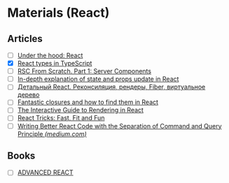 # Materials (React)

## Articles

- [ ] [Under the hood: React](https://bogdan-lyashenko.github.io/Under-the-hood-ReactJS)
- [x] [React types in TypeScript](https://jser.dev/2023-05-31-react-types-in-typescript/)
- [ ] [RSC From Scratch. Part 1: Server Components](https://github.com/reactwg/server-components/discussions/5)
- [ ] [In-depth explanation of state and props update in React](https://angularindepth.com/posts/1009/in-depth-explanation-of-state-and-props-update-in-react)
- [ ] [Детальный React. Реконсиляция, рендеры, Fiber, виртуальное дерево](https://habr.com/ru/articles/786102)
- [ ] [Fantastic closures and how to find them in React](https://www.developerway.com/posts/fantastic-closures)
- [ ] [The Interactive Guide to Rendering in React](https://ui.dev/why-react-renders)
- [ ] [React Tricks: Fast, Fit and Fun](https://molefrog.com/notes/react-tricks)
- [ ] [Writing Better React Code with the Separation of Command and Query Principle *(medium.com)*](https://itnext.io/writing-better-react-code-with-the-separation-of-command-and-query-principle-9b3639b5f6cf)

## Books

- [ ] [ADVANCED REACT](https://advanced-react.com/)
